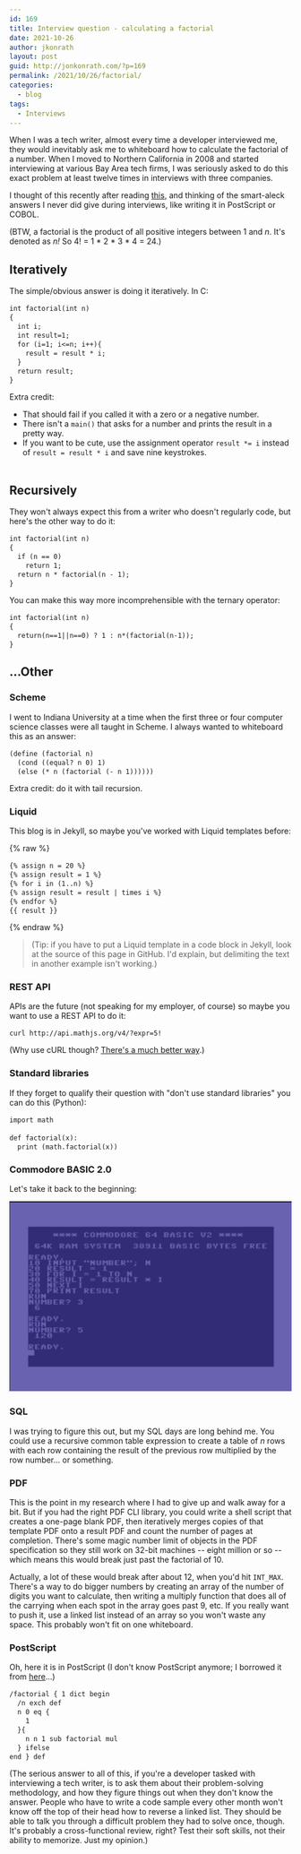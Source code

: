 ```yaml
---
id: 169
title: Interview question - calculating a factorial
date: 2021-10-26
author: jkonrath
layout: post
guid: http://jonkonrath.com/?p=169
permalink: /2021/10/26/factorial/
categories:
  - blog
tags:
  - Interviews
---
```


When I was a tech writer, almost every time a developer interviewed me, they would inevitably ask me to whiteboard how to calculate the factorial of a number. When I moved to Northern California in 2008 and started interviewing at various Bay Area tech firms, I was seriously asked to do this exact problem at least twelve times in interviews with three companies.

I thought of this recently after reading [this](https://codingkaiser.blog/2021/10/20/most-bizzare-sorting-algorithms-you-will-ever-see/), and thinking of the smart-aleck answers I never did give during interviews, like writing it in PostScript or COBOL.

(BTW, a factorial is the product of all positive integers between 1 and _n_. It's denoted as _n!_ So 4! = 1 * 2 * 3 * 4 = 24.)

## Iteratively

The simple/obvious answer is doing it iteratively. In C:

```
int factorial(int n)
{
  int i;
  int result=1;
  for (i=1; i<=n; i++){
    result = result * i;
  }
  return result;
}
```

Extra credit:

* That should fail if you called it with a zero or a negative number.
* There isn't a `main()` that asks for a number and prints the result in a pretty way.
* If you want to be cute, use the assignment operator `result *= i` instead of `result = result * i` and save nine keystrokes.
<br/><br/>

## Recursively

They won't always expect this from a writer who doesn't regularly code, but here's the other way to do it:

```
int factorial(int n)
{
  if (n == 0)
    return 1;
  return n * factorial(n - 1);
}
```

You can make this way more incomprehensible with the ternary operator:

```
int factorial(int n)
{
  return(n==1||n==0) ? 1 : n*(factorial(n-1));
}
```

## ...Other

### Scheme

I went to Indiana University at a time when the first three or four computer science classes were all taught in Scheme. I always wanted to whiteboard this as an answer:

```
(define (factorial n)
  (cond ((equal? n 0) 1)
  (else (* n (factorial (- n 1))))))
```

Extra credit: do it with tail recursion.

### Liquid

This blog is in Jekyll, so maybe you've worked with Liquid templates before:


{% raw %}
```
{% assign n = 20 %}
{% assign result = 1 %}
{% for i in (1..n) %}
{% assign result = result | times i %}
{% endfor %}
{{ result }}
```
{% endraw %}

> (Tip: if you have to put a Liquid template in a code block in Jekyll, look at the source of this page in GitHub. I'd explain, but delimiting the text in another example isn't working.)

### REST API

APIs are the future (not speaking for my employer, of course) so maybe you want to use a REST API to do it:

```
curl http://api.mathjs.org/v4/?expr=5!
```

(Why use cURL though? [There's a much better way](https://www.postman.com/downloads/).)


### Standard libraries

If they forget to qualify their question with "don't use standard libraries" you can do this (Python):
```
import math

def factorial(x):
  print (math.factorial(x))
```

### Commodore BASIC 2.0

Let's take it back to the beginning:

<img src="/assets/img/c64-factorial.png" />

### SQL

I was trying to figure this out, but my SQL days are long behind me. You could use a recursive common table expression to create a table of _n_ rows with each row containing the result of the previous row multiplied by the row number... or something.

### PDF

This is the point in my research where I had to give up and walk away for a bit. But if you had the right PDF CLI library, you could write a shell script that creates a one-page blank PDF, then iteratively merges copies of that template PDF onto a result PDF and count the number of pages at completion. There's some magic number limit of objects in the PDF specification so they still work on 32-bit machines -- eight million or so -- which means this would break just past the factorial of 10.

Actually, a lot of these would break after about 12, when you'd hit `INT_MAX`. There's a way to do bigger numbers by creating an array of the number of digits you want to calculate, then writing a multiply function that does all of the carrying when each spot in the array goes past 9, etc. If you really want to push it, use a linked list instead of an array so you won't waste any space. This probably won't fit on one whiteboard.


### PostScript

Oh, here it is in PostScript (I don't know PostScript anymore; I borrowed it from [here](https://personal.math.ubc.ca/~cass/graphics/manual/pdf/ch9.pdf)...)

```
/factorial { 1 dict begin
  /n exch def
  n 0 eq {
    1
  }{
    n n 1 sub factorial mul
  } ifelse
end } def
```

(The serious answer to all of this, if you're a developer tasked with interviewing a tech writer, is to ask them about their problem-solving methodology, and how they figure things out when they don't know the answer. People who have to write a code sample every other month won't know off the top of their head how to reverse a linked list. They should be able to talk you through a difficult problem they had to solve once, though. It's probably a cross-functional review, right? Test their soft skills, not their ability to memorize. Just my opinion.)
